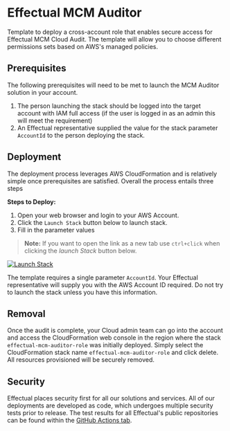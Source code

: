 # Effectual MCM Auditor

Template to deploy a cross-account role that enables secure access for Effectual MCM Cloud Audit. The template will allow you to choose different permissions sets based on AWS's managed policies.

## Prerequisites

The following prerequisites will need to be met to launch the MCM Auditor solution in your account.

1. The person launching the stack should be logged into the target account with IAM full access (if the user is logged in as an admin this will meet the requirement)
2. An Effectual representative supplied the value for the stack parameter `AccountId` to the person deploying the stack.

## Deployment

The deployment process leverages AWS CloudFormation and is relatively simple once prerequisites are satisfied. Overall the process entails three steps

**Steps to Deploy:**

1. Open your web browser and login to your AWS Account.
2. Click the `Launch Stack` button below to launch stack.
3. Fill in the parameter values

> **Note:** If you want to open the link as a new tab use `ctrl+click` when clicking the *launch Stack* button below.

[![Launch Stack](https://cdn.rawgit.com/buildkite/cloudformation-launch-stack-button-svg/master/launch-stack.svg)](https://console.aws.amazon.com/cloudformation/home#/stacks/new?stackName=effectual-mcm-auditor-role&templateURL=https://effectualinc.s3.amazonaws.com/mcm-auditor-role/mcm-auditor-role.yml)

The template requires a single parameter `AccountId`. Your Effectual representative will supply you with the AWS Account ID required. Do not try to launch the stack unless you have this information.

## Removal

Once the audit is complete, your Cloud admin team can go into the account and access the CloudFormation web console in the region where the stack `effectual-mcm-auditor-role` was initially deployed. Simply select the CloudFormation stack name `effectual-mcm-auditor-role` and click delete. All resources provisioned will be securely removed.

## Security

Effectual places security first for all our solutions and services. All of our deployments are developed as code, which undergoes multiple security tests prior to release. The test results for all Effectual's public repositories can be found within the [GitHub Actions tab](https://github.com/effectualinc/mcm-auditor-role/actions).
